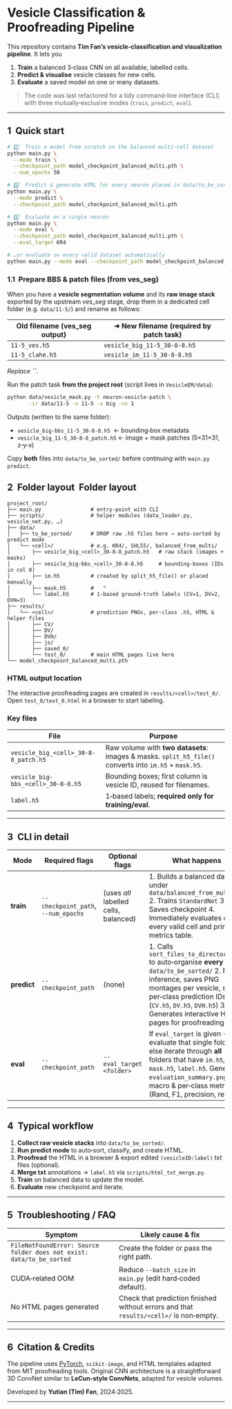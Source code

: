 # Vesicle Classification & Proofreading Pipeline

This repository contains **Tim Fan’s vesicle‑classification and visualization pipeline**. It lets you

1. **Train** a balanced 3‑class CNN on all available, labelled cells.
2. **Predict & visualise** vesicle classes for new cells.
3. **Evaluate** a saved model on one or many datasets.

> The code was last refactored for a tidy command‑line interface (CLI) with three mutually‑exclusive modes (`train`, `predict`, `eval`).

---

## 1  Quick start

```bash
# 1️⃣  Train a model from scratch on the balanced multi‑cell dataset
python main.py \
  --mode train \
  --checkpoint_path model_checkpoint_balanced_multi.pth \
  --num_epochs 50

# 2️⃣  Predict & generate HTML for every neuron placed in data/to_be_sorted
python main.py \
  --mode predict \
  --checkpoint_path model_checkpoint_balanced_multi.pth

# 3️⃣  Evaluate on a single neuron
python main.py \
  --mode eval \
  --checkpoint_path model_checkpoint_balanced_multi.pth \
  --eval_target KR4

# …or evaluate on every valid dataset automatically
python main.py --mode eval --checkpoint_path model_checkpoint_balanced_multi.pth
```

### 1.1  Prepare **BBS & patch** files (from **ves\_seg**)

When you have a **vesicle segmentation volume** and its **raw image stack** exported by the upstream *ves\_seg* stage, drop them in a dedicated cell folder (e.g. `data/11‑5/`) and rename as follows:

| Old filename (ves\_seg output) | ➜ New filename (required by patch task) |
| ------------------------------ | --------------------------------------- |
| `11-5_ves.h5`                  | `vesicle_big_11-5_30-8-8.h5`            |
| `11-5_clahe.h5`                | `vesicle_im_11-5_30-8-8.h5`             |

*Replace **``**.*

Run the patch task **from the project root** (script lives in `VesicleEM/data`):

```bash
python data/vesicle_mask.py -t neuron-vesicle-patch \
       -ir data/11-5 -n 11-5 -v big -cn 1
```

Outputs (written to the same folder):

- `vesicle_big-bbs_11-5_30-8-8.h5`  ← bounding‑box metadata
- `vesicle_big_11-5_30-8-8_patch.h5` ← image + mask patches (5×31×31, z‑y‑x)

Copy **both** files into `data/to_be_sorted/` before continuing with `main.py predict`.

## 2  Folder layout  Folder layout

```
project_root/
├── main.py                # entry‑point with CLI
├── scripts/               # helper modules (data_loader.py, vesicle_net.py, …)
├── data/
│   ├── to_be_sorted/      # DROP raw .h5 files here → auto‑sorted by predict mode
│   └── <cell>/            # e.g. KR4/, SHL55/, balanced_from_multi/
│       ├── vesicle_big_<cell>_30-8-8_patch.h5   # raw stack (images + masks)
│       ├── vesicle_big-bbs_<cell>_30-8-8.h5     # bounding‑boxes (IDs in col 0)
│       ├── im.h5          # created by split_h5_file() or placed manually
│       ├── mask.h5        #   "
│       └── label.h5       # 1‑based ground‑truth labels (CV=1, DV=2, DVH=3)
├── results/
│   └── <cell>/            # prediction PNGs, per‑class .h5, HTML & helper files
│       ├── CV/
│       ├── DV/
│       ├── DVH/
│       ├── js/
│       ├── saved_0/
│       └── test_0/        # main HTML pages live here
└── model_checkpoint_balanced_multi.pth
```

### HTML output location

The interactive proofreading pages are created in `results/<cell>/test_0/`. Open `test_0/test_0.html` in a browser to start labeling.

### Key files

| File                                 | Purpose                                                                                                |
| ------------------------------------ | ------------------------------------------------------------------------------------------------------ |
| `vesicle_big_<cell>_30-8-8_patch.h5` | Raw volume with **two datasets**: images & masks. `split_h5_file()` converts into `im.h5` + `mask.h5`. |
| `vesicle_big-bbs_<cell>_30-8-8.h5`   | Bounding boxes; first column is vesicle ID, reused for filenames.                                      |
| `label.h5`                           | 1‑based labels; **required only for training/eval**.                                                   |

---

## 3  CLI in detail

| Mode        | Required flags                      | Optional flags                        | What happens                                                                                                                                                                                                                                                         |
| ----------- | ----------------------------------- | ------------------------------------- | -------------------------------------------------------------------------------------------------------------------------------------------------------------------------------------------------------------------------------------------------------------------- |
| **train**   | `--checkpoint_path`, `--num_epochs` | (uses *all* labelled cells, balanced) | 1. Builds a balanced dataset under `data/balanced_from_multi/` 2. Trains `StandardNet` 3. Saves checkpoint 4. Immediately evaluates on every valid cell and prints a metrics table.                                                                                  |
| **predict** | `--checkpoint_path`                 | (none)                                | 1. Calls `sort_files_to_directories()` to auto‑organise **every** file in `data/to_be_sorted/` 2. Runs inference, saves PNG montages per vesicle, stores per‑class prediction IDs (`CV.h5`, `DV.h5`, `DVH.h5`) 3. Generates interactive HTML pages for proofreading. |
| **eval**    | `--checkpoint_path`                 | `--eval_target <folder>`              | If `eval_target` is given → evaluate that single folder; else iterate through **all** folders that have `im.h5`, `mask.h5`, `label.h5`. Generates `evaluation_summary.png` with macro & per‑class metrics (Rand, F1, precision, recall).                             |

---

## 4  Typical workflow

1. **Collect raw vesicle stacks** into `data/to_be_sorted/`.
2. **Run predict mode** to auto‑sort, classify, and create HTML.
3. **Proofread** the HTML in a browser & export edited `(vesicleID:label)` txt files (optional).
4. **Merge txt** annotations → `label.h5` via `scripts/html_txt_merge.py`.
5. **Train** on balanced data to update the model.
6. **Evaluate** new checkpoint and iterate.

---

## 5  Troubleshooting / FAQ

| Symptom                                                              | Likely cause & fix                                                                     |
| -------------------------------------------------------------------- | -------------------------------------------------------------------------------------- |
| `FileNotFoundError: Source folder does not exist: data/to_be_sorted` | Create the folder or pass the right path.                                              |
| CUDA‑related OOM                                                     | Reduce `--batch_size` in `main.py` (edit hard‑coded default).                          |
| No HTML pages generated                                              | Check that prediction finished without errors and that `results/<cell>/` is non‑empty. |

---

## 6  Citation & Credits

The pipeline uses [PyTorch](https://pytorch.org), `scikit‑image`, and HTML templates adapted from MIT proofreading tools. Original CNN architecture is a straightforward 3D ConvNet similar to **LeCun‑style ConvNets**, adapted for vesicle volumes.

Developed by **Yutian (Tim) Fan**, 2024‑2025.



---

